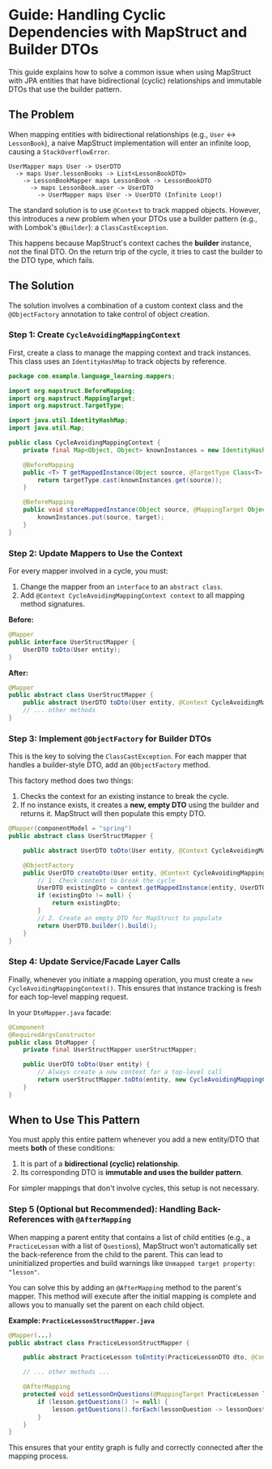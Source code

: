 # Guide: Handling Cyclic Dependencies with MapStruct and Builder DTOs

This guide explains how to solve a common issue when using MapStruct with JPA entities that have bidirectional (cyclic) relationships and immutable DTOs that use the builder pattern.

## The Problem

When mapping entities with bidirectional relationships (e.g., `User` <-> `LessonBook`), a naive MapStruct implementation will enter an infinite loop, causing a `StackOverflowError`.

```
UserMapper maps User -> UserDTO
  -> maps User.lessonBooks -> List<LessonBookDTO>
    -> LessonBookMapper maps LessonBook -> LessonBookDTO
      -> maps LessonBook.user -> UserDTO
        -> UserMapper maps User -> UserDTO (Infinite Loop!)
```

The standard solution is to use `@Context` to track mapped objects. However, this introduces a new problem when your DTOs use a builder pattern (e.g., with Lombok's `@Builder`): a `ClassCastException`.

This happens because MapStruct's context caches the **builder** instance, not the final DTO. On the return trip of the cycle, it tries to cast the builder to the DTO type, which fails.

## The Solution

The solution involves a combination of a custom context class and the `@ObjectFactory` annotation to take control of object creation.

### Step 1: Create `CycleAvoidingMappingContext`

First, create a class to manage the mapping context and track instances. This class uses an `IdentityHashMap` to track objects by reference.

```java
package com.example.language_learning.mappers;

import org.mapstruct.BeforeMapping;
import org.mapstruct.MappingTarget;
import org.mapstruct.TargetType;

import java.util.IdentityHashMap;
import java.util.Map;

public class CycleAvoidingMappingContext {
    private final Map<Object, Object> knownInstances = new IdentityHashMap<>();

    @BeforeMapping
    public <T> T getMappedInstance(Object source, @TargetType Class<T> targetType) {
        return targetType.cast(knownInstances.get(source));
    }

    @BeforeMapping
    public void storeMappedInstance(Object source, @MappingTarget Object target) {
        knownInstances.put(source, target);
    }
}
```

### Step 2: Update Mappers to Use the Context

For every mapper involved in a cycle, you must:
1.  Change the mapper from an `interface` to an `abstract class`.
2.  Add `@Context CycleAvoidingMappingContext context` to all mapping method signatures.

**Before:**
```java
@Mapper
public interface UserStructMapper {
    UserDTO toDto(User entity);
}
```

**After:**
```java
@Mapper
public abstract class UserStructMapper {
    public abstract UserDTO toDto(User entity, @Context CycleAvoidingMappingContext context);
    // ... other methods
}
```

### Step 3: Implement `@ObjectFactory` for Builder DTOs

This is the key to solving the `ClassCastException`. For each mapper that handles a builder-style DTO, add an `@ObjectFactory` method.

This factory method does two things:
1.  Checks the context for an existing instance to break the cycle.
2.  If no instance exists, it creates a **new, empty DTO** using the builder and returns it. MapStruct will then populate this empty DTO.

```java
@Mapper(componentModel = "spring")
public abstract class UserStructMapper {

    public abstract UserDTO toDto(User entity, @Context CycleAvoidingMappingContext context);

    @ObjectFactory
    public UserDTO createDto(User entity, @Context CycleAvoidingMappingContext context) {
        // 1. Check context to break the cycle
        UserDTO existingDto = context.getMappedInstance(entity, UserDTO.class);
        if (existingDto != null) {
            return existingDto;
        }
        // 2. Create an empty DTO for MapStruct to populate
        return UserDTO.builder().build();
    }
}
```

### Step 4: Update Service/Facade Layer Calls

Finally, whenever you initiate a mapping operation, you must create a `new CycleAvoidingMappingContext()`. This ensures that instance tracking is fresh for each top-level mapping request.

In your `DtoMapper.java` facade:

```java
@Component
@RequiredArgsConstructor
public class DtoMapper {
    private final UserStructMapper userStructMapper;

    public UserDTO toDto(User entity) {
        // Always create a new context for a top-level call
        return userStructMapper.toDto(entity, new CycleAvoidingMappingContext());
    }
}
```

## When to Use This Pattern

You must apply this entire pattern whenever you add a new entity/DTO that meets **both** of these conditions:
1.  It is part of a **bidirectional (cyclic) relationship**.
2.  Its corresponding DTO is **immutable and uses the builder pattern**.

For simpler mappings that don't involve cycles, this setup is not necessary.

### Step 5 (Optional but Recommended): Handling Back-References with `@AfterMapping`

When mapping a parent entity that contains a list of child entities (e.g., a `PracticeLesson` with a list of `Question`s), MapStruct won't automatically set the back-reference from the child to the parent. This can lead to uninitialized properties and build warnings like `Unmapped target property: "lesson"`.

You can solve this by adding an `@AfterMapping` method to the parent's mapper. This method will execute after the initial mapping is complete and allows you to manually set the parent on each child object.

**Example: `PracticeLessonStructMapper.java`**

```java
@Mapper(...)
public abstract class PracticeLessonStructMapper {

    public abstract PracticeLesson toEntity(PracticeLessonDTO dto, @Context CycleAvoidingMappingContext context);

    // ... other methods ...

    @AfterMapping
    protected void setLessonOnQuestions(@MappingTarget PracticeLesson lesson) {
        if (lesson.getQuestions() != null) {
            lesson.getQuestions().forEach(lessonQuestion -> lessonQuestion.setLesson(lesson));
        }
    }
}
```

This ensures that your entity graph is fully and correctly connected after the mapping process.